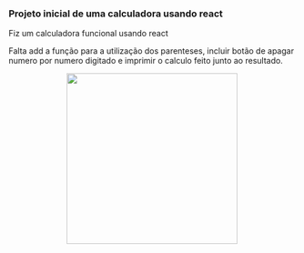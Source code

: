 ### Projeto inicial de uma calculadora usando react

<p>Fiz um calculadora funcional usando react</p>
<p>Falta add a função para a utilização dos parenteses, incluir botão de apagar numero por numero digitado e imprimir o calculo feito junto ao resultado.
</p>

<div align="center">
<img src="https://user-images.githubusercontent.com/87244686/149255719-79119dd4-fe92-41ec-b760-6bac9937a5a1.png" width="300px" heigth="500px" />
</div>

